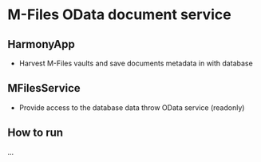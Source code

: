 # M-Files OData document service

## HarmonyApp

* Harvest M-Files vaults and save documents metadata in with database


## MFilesService

* Provide access to the database data throw OData service (readonly)


## How to run
...